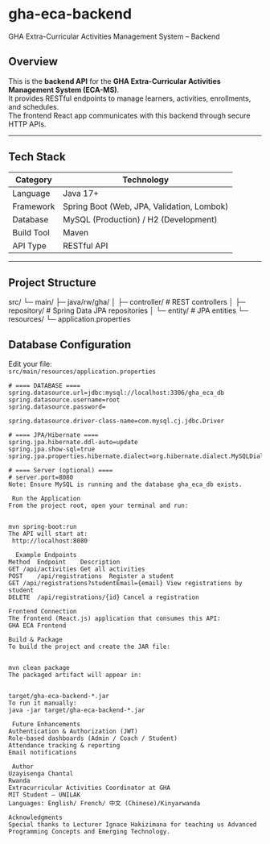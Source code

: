 # gha-eca-backend

 GHA Extra-Curricular Activities Management System – Backend

## Overview  
This is the **backend API** for the **GHA Extra-Curricular Activities Management System (ECA-MS)**.  
It provides RESTful endpoints to manage learners, activities, enrollments, and schedules.  
The frontend React app communicates with this backend through secure HTTP APIs.

---

##  Tech Stack

| Category | Technology |
|-----------|-------------|
| Language | Java 17+ |
| Framework | Spring Boot (Web, JPA, Validation, Lombok) |
| Database | MySQL (Production) / H2 (Development) |
| Build Tool | Maven |
| API Type | RESTful API |

---

## Project Structure
src/
└─ main/
├─ java/rw/gha/
│ ├─ controller/ # REST controllers
│ ├─ repository/ # Spring Data JPA repositories
│ └─ entity/ # JPA entities
└─ resources/
└─ application.properties

## Database Configuration

Edit your file:  
`src/main/resources/application.properties`

```properties
# ==== DATABASE ====
spring.datasource.url=jdbc:mysql://localhost:3306/gha_eca_db
spring.datasource.username=root
spring.datasource.password=

spring.datasource.driver-class-name=com.mysql.cj.jdbc.Driver

# ==== JPA/Hibernate ====
spring.jpa.hibernate.ddl-auto=update
spring.jpa.show-sql=true
spring.jpa.properties.hibernate.dialect=org.hibernate.dialect.MySQLDialect

# ==== Server (optional) ====
# server.port=8080
Note: Ensure MySQL is running and the database gha_eca_db exists.

 Run the Application
From the project root, open your terminal and run:


mvn spring-boot:run
The API will start at:
 http://localhost:8080

  Example Endpoints
Method	Endpoint	Description
GET	/api/activities	Get all activities
POST	/api/registrations	Register a student
GET	/api/registrations?studentEmail={email}	View registrations by student
DELETE	/api/registrations/{id}	Cancel a registration

Frontend Connection
The frontend (React.js) application that consumes this API:
GHA ECA Frontend

Build & Package
To build the project and create the JAR file:


mvn clean package
The packaged artifact will appear in:


target/gha-eca-backend-*.jar
To run it manually:
java -jar target/gha-eca-backend-*.jar

 Future Enhancements
Authentication & Authorization (JWT)
Role-based dashboards (Admin / Coach / Student)
Attendance tracking & reporting
Email notifications

 Author
Uzayisenga Chantal
Rwanda
Extracurricular Activities Coordinator at GHA
MIT Student – UNILAK
Languages: English/ French/ 中文 (Chinese)/Kinyarwanda

Acknowledgments
Special thanks to Lecturer Ignace Hakizimana for teaching us Advanced Programming Concepts and Emerging Technology.
